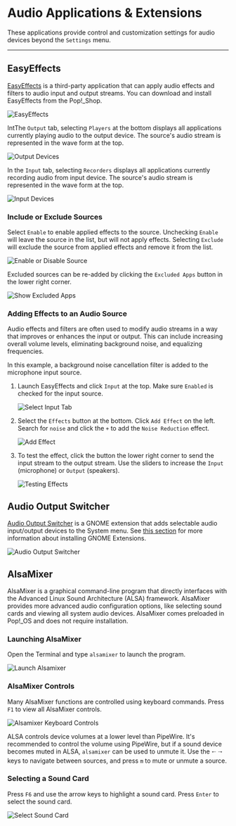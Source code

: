 # Audio Applications & Extensions

These applications provide control and customization settings for audio devices beyond the `Settings` menu.

---

## EasyEffects

[EasyEffects](https://github.com/wwmm/easyeffects) is a third-party application that can apply audio effects and filters to audio input and output streams. You can download and install EasyEffects from the Pop!\_Shop.

![EasyEffects](/images/audio-mic/easyeffects.png)

IntThe `Output` tab, selecting `Players` at the bottom displays all applications currently playing audio to the output device. The source's audio stream is represented in the wave form at the top.

![Output Devices](/images/audio-mic/output-devices.png)

In the `Input` tab, selecting `Recorders` displays all applications currently recording audio from input device. The source's audio stream is represented in the wave form at the top.

![Input Devices](/images/audio-mic/input-devices.png)

### Include or Exclude Sources

Select `Enable` to enable applied effects to the source. Unchecking `Enable` will leave the source in the list, but will not apply effects. Selecting `Exclude` will exclude the source from applied effects and remove it from the list.

![Enable or Disable Source](/images/audio-mic/enable-source.png)

Excluded sources can be re-added by clicking the `Excluded Apps` button in the lower right corner.

![Show Excluded Apps](/images/audio-mic/show-excluded.png)

### Adding Effects to an Audio Source

Audio effects and filters are often used to modify audio streams in a way that improves or enhances the input or output. This can include increasing overall volume levels, eliminating background noise, and equalizing frequencies.

In this example, a background noise cancellation filter is added to the microphone input source.

1. Launch EasyEffects and click `Input` at the top. Make sure `Enabled` is checked for the input source.

    ![Select Input Tab](/images/audio-mic/select-input-tab.png)

2. Select the `Effects` button at the bottom. Click `Add Effect` on the left. Search for `noise` and click the `+` to add the `Noise Reduction` effect.

    ![Add Effect](/images/audio-mic/add-effect.png)

4. To test the effect, click the button the lower right corner to send the input stream to the output stream. Use the sliders to increase the `Input` (microphone) or `Output` (speakers).

    ![Testing Effects](/images/audio-mic/test-effect.png)

## Audio Output Switcher

[Audio Output Switcher](https://extensions.gnome.org/extension/751/audio-output-switcher/) is a GNOME extension that adds selectable audio input/output devices to the System menu. See [this section](/customize-pop/gnome-tweaks-extensions/gnome-extensions.md) for more information about installing GNOME Extensions.

![Audio Output Switcher](/images/audio-mic/output-switcher.png)

## AlsaMixer

AlsaMixer is a graphical command-line program that directly interfaces with the Advanced Linux Sound Architecture (ALSA) framework. AlsaMixer provides more advanced audio configuration options, like selecting sound cards and viewing all system audio devices. AlsaMixer comes preloaded in Pop!_OS and does not require installation.

### Launching AlsaMixer

Open the Terminal and type `alsamixer` to launch the program.

![Launch Alsamixer](/images/audio-mic/launch-alsamixer.png)

### AlsaMixer Controls

Many AlsaMixer functions are controlled using keyboard commands. Press `F1` to view all AlsaMixer controls.

![Alsamixer Keyboard Controls](/images/audio-mic/alsamixer-controls.png)

ALSA controls device volumes at a lower level than PipeWire. It's recommended to control the volume using PipeWire, but if a sound device becomes muted in ALSA, `alsamixer` can be used to unmute it. Use the `🠐` `🠒` keys to navigate between sources, and press `m` to mute or unmute a source.

### Selecting a Sound Card

Press `F6` and use the arrow keys to highlight a sound card. Press `Enter` to select the sound card.

![Select Sound Card](/images/audio-mic/select-sound-card.png)
